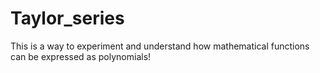 # Taylor_series
This is a way to experiment and understand how mathematical functions can be expressed as polynomials!
